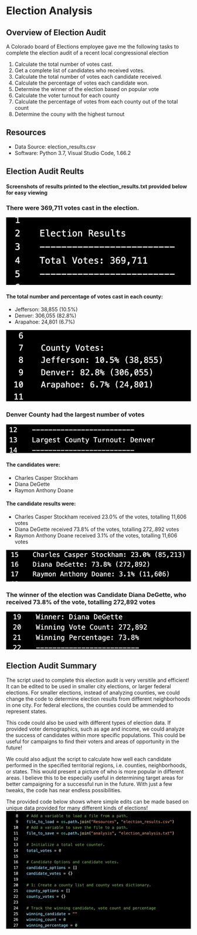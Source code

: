 # Election Analysis
## Overview of Election Audit
A Colorado board of Elections employee gave me the following tasks to complete the election audit of a recent local congressional election

1. Calculate the total number of votes cast.
2. Get a complete list of candidates who received votes.
3. Calculate the total number of votes each candidate received.
4. Calculate the percentage of votes each candidate won.
5. Determine the winner of the election based on popular vote
6. Calculate the voter turnout for each county
7. Calculate the percentage of votes from each county out of the total count
8. Determine the couny with the highest turnout

## Resources
- Data Source: election_results.csv
- Software: Python 3.7, Visual Studio Code, 1.66.2

## Election Audit Reults
#### Screenshots of results printed to the election_results.txt provided below for easy viewing

### There were 369,711 votes cast in the election.

![Election Results](https://github.com/jstearns1988/Election_Analysis/blob/main/Resources/Election%20Results2.png)


#### The total number and percentage of votes cast in each county:
  - Jefferson: 38,855 (10.5%)
  - Denver: 306,055 (82.8%)
  - Arapahoe: 24,801 (6.7%)

![County Results](https://github.com/jstearns1988/Election_Analysis/blob/main/Resources/County%20Results.png)
  
### Denver County had the largest number of votes

![Denver County](https://github.com/jstearns1988/Election_Analysis/blob/main/Resources/Largest%20County%20Turnout.png)

#### The candidates were:
  - Charles Casper Stockham
  - Diana DeGette
  - Raymon Anthony Doane

#### The candidate results were:
  - Charles Casper Stockham received 23.0% of the votes, totalling 11,606 votes
  - Diana DeGette received 73.8% of the votes, totalling 272,.892 votes
  -  Raymon Anthony Doane received 3.1% of the votes, totalling 11,606 votes

![Candidate Results](https://github.com/jstearns1988/Election_Analysis/blob/main/Resources/Candidate%20Results.png)

### The winner of the election was Candidate Diana DeGette, who received 73.8% of the vote, totalling 272,892 votes

![Winner](https://github.com/jstearns1988/Election_Analysis/blob/main/Resources/Election%20Winner.png)

 

## Election Audit Summary
The script used to complete this election audit is very versitile and efficient! It can be edited to be used in smaller city elections, or larger federal elections. For smaller elections, instead of analyzing counties, we could change the code to determine election results from different neighborhoods in one city. For federal elections, the counties could be ammended to represent states. 

This code could also be used with different types of election data. If provided voter demographics, such as age and income, we could analyze the success of candidates within more specific populations. This could be useful for campaigns to find their voters and areas of opportunity in the future!

We could also adjust the script to calculate how well each candidate performed in the specified territorial regions, i.e. counties, neighborhoods, or states. This would present a picture of who is more popular in different areas. I believe this to be especially useful in determining target areas for better campaigning for a successful run in the future. With just a few tweaks, the code has near endless possibilities.

The provided code below shows where simple edits can be made based on unique data provided for many different kinds of elections!
![Example Code](https://github.com/jstearns1988/Election_Analysis/blob/main/Code%20Example.png)


